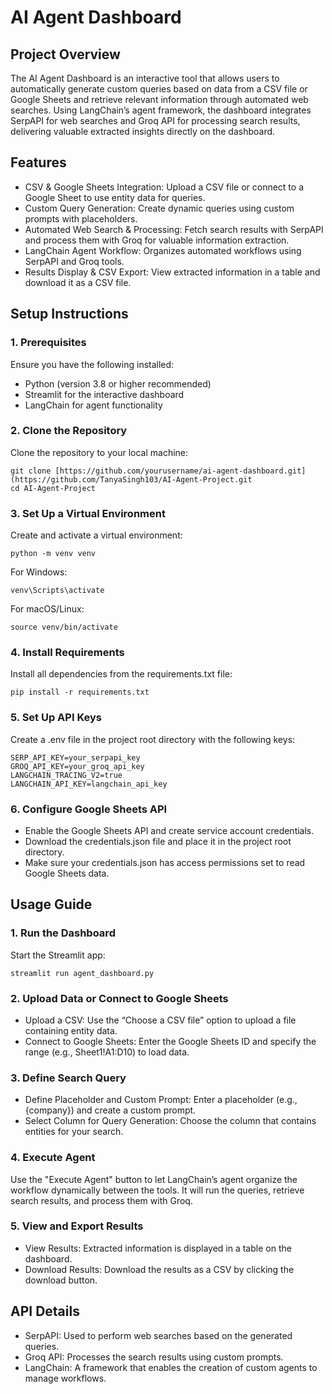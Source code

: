 # AI Agent Dashboard
## Project Overview

The AI Agent Dashboard is an interactive tool that allows users to automatically generate custom queries based on data from a CSV file or Google Sheets and retrieve relevant information through automated web searches. Using LangChain’s agent framework, the dashboard integrates SerpAPI for web searches and Groq API for processing search results, delivering valuable extracted insights directly on the dashboard.

## Features
- CSV & Google Sheets Integration: Upload a CSV file or connect to a Google Sheet to use entity data for queries.
- Custom Query Generation: Create dynamic queries using custom prompts with placeholders.
- Automated Web Search & Processing: Fetch search results with SerpAPI and process them with Groq for valuable information extraction.
- LangChain Agent Workflow: Organizes automated workflows using SerpAPI and Groq tools.
- Results Display & CSV Export: View extracted information in a table and download it as a CSV file.

## Setup Instructions

### 1. Prerequisites
Ensure you have the following installed:
- Python (version 3.8 or higher recommended)
- Streamlit for the interactive dashboard
- LangChain for agent functionality

### 2. Clone the Repository
Clone the repository to your local machine:
```
git clone [https://github.com/yourusername/ai-agent-dashboard.git](https://github.com/TanyaSingh103/AI-Agent-Project.git
cd AI-Agent-Project
```

### 3. Set Up a Virtual Environment
Create and activate a virtual environment:
```
python -m venv venv
```
For Windows:
```
venv\Scripts\activate
```
For macOS/Linux:
```
source venv/bin/activate
```
### 4. Install Requirements
Install all dependencies from the requirements.txt file:
```
pip install -r requirements.txt
```
### 5. Set Up API Keys
Create a .env file in the project root directory with the following keys:
```
SERP_API_KEY=your_serpapi_key
GROQ_API_KEY=your_groq_api_key
LANGCHAIN_TRACING_V2=true
LANGCHAIN_API_KEY=langchain_api_key
```
### 6. Configure Google Sheets API

- Enable the Google Sheets API and create service account credentials.
- Download the credentials.json file and place it in the project root directory.
- Make sure your credentials.json has access permissions set to read Google Sheets data.

## Usage Guide
### 1. Run the Dashboard
Start the Streamlit app:
```
streamlit run agent_dashboard.py
```
### 2. Upload Data or Connect to Google Sheets
- Upload a CSV: Use the “Choose a CSV file” option to upload a file containing entity data.
- Connect to Google Sheets: Enter the Google Sheets ID and specify the range (e.g., Sheet1!A1:D10) to load data.

### 3. Define Search Query 
- Define Placeholder and Custom Prompt: Enter a placeholder (e.g., {company}) and create a custom prompt.
- Select Column for Query Generation: Choose the column that contains entities for your search.

### 4. Execute Agent 
Use the "Execute Agent" button to let LangChain’s agent organize the workflow dynamically between the tools. It will run the queries, retrieve search results, and process them with Groq.

### 5. View and Export Results
- View Results: Extracted information is displayed in a table on the dashboard.
- Download Results: Download the results as a CSV by clicking the download button.

## API Details

- SerpAPI: Used to perform web searches based on the generated queries. 
- Groq API: Processes the search results using custom prompts.
- LangChain: A framework that enables the creation of custom agents to manage workflows. 
